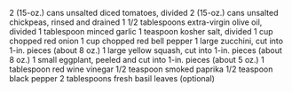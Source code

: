2 (15-oz.) cans unsalted diced tomatoes, 
divided 2 (15-oz.) cans unsalted chickpeas, rinsed and drained 
1 1/2 tablespoons extra-virgin olive oil, divided 
1 tablespoon minced garlic 1 teaspoon kosher salt, divided 
1 cup chopped red onion 
1 cup chopped red bell pepper 
1 large zucchini, cut into 1-in. pieces (about 8 oz.) 
1 large yellow squash, cut into 1-in. pieces (about 8 oz.) 
1 small eggplant, peeled and cut into 1-in. pieces (about 5 oz.) 
1 tablespoon red wine vinegar 1/2 teaspoon smoked paprika 1/2 teaspoon black pepper 
2 tablespoons fresh basil leaves (optional)